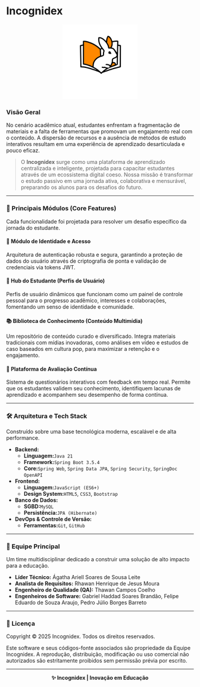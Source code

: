 # Incognidex
<p align="center"><img src="https://github.com/incognidex/Incognidex/blob/main/backend/src/main/resources/public/Incognidex.png" alt="Logo Incognidex" width="200"/></p>

### Visão Geral

No cenário acadêmico atual, estudantes enfrentam a fragmentação de materiais e a falta de ferramentas que promovam um engajamento real com o conteúdo. A dispersão de recursos e a ausência de métodos de estudo interativos resultam em uma experiência de aprendizado desarticulada e pouco eficaz.

> O **Incognidex** surge como uma plataforma de aprendizado centralizada e inteligente, projetada para capacitar estudantes através de um ecossistema digital coeso. Nossa missão é transformar o estudo passivo em uma jornada ativa, colaborativa e mensurável, preparando os alunos para os desafios do futuro.

---

### 🚀 Principais Módulos (Core Features)

Cada funcionalidade foi projetada para resolver um desafio específico da jornada do estudante.

#### 🔐 Módulo de Identidade e Acesso

Arquitetura de autenticação robusta e segura, garantindo a proteção de dados do usuário através de criptografia de ponta e validação de credenciais via tokens JWT.

#### 👤 Hub do Estudante (Perfis de Usuário)

Perfis de usuário dinâmicos que funcionam como um painel de controle pessoal para o progresso acadêmico, interesses e colaborações, fomentando um senso de identidade e comunidade.

#### 📚 Biblioteca de Conhecimento (Conteúdo Multimídia)

Um repositório de conteúdo curado e diversificado. Integra materiais tradicionais com mídias inovadoras, como análises em vídeo e estudos de caso baseados em cultura pop, para maximizar a retenção e o engajamento.

#### 📝 Plataforma de Avaliação Contínua

Sistema de questionários interativos com feedback em tempo real. Permite que os estudantes validem seu conhecimento, identifiquem lacunas de aprendizado e acompanhem seu desempenho de forma contínua.

---

### 🛠️ Arquitetura e Tech Stack

Construído sobre uma base tecnológica moderna, escalável e de alta performance.

* **Backend:**
  * **Linguagem:**`Java 21`
  * **Framework:**`Spring Boot 3.5.4`
  * **Core:**`Spring Web`, `Spring Data JPA`, `Spring Security`, `SpringDoc OpenAPI`
* **Frontend:**
  * **Linguagem:**`JavaScript (ES6+)`
  * **Design System:**`HTML5`, `CSS3`, `Bootstrap`
* **Banco de Dados:**
  * **SGBD:**`MySQL`
  * **Persistência:**`JPA (Hibernate)`
* **DevOps & Controle de Versão:**
  * **Ferramentas:**`Git`, `GitHub`

---

### 👥 Equipe Principal

Um time multidisciplinar dedicado a construir uma solução de alto impacto para a educação.

* **Líder Técnico:** Ágatha Ariell Soares de Sousa Leite
* **Analista de Requisitos:** Rhawan Henrique de Jesus Moura
* **Engenheiro de Qualidade (QA):** Thawan Campos Coelho
* **Engenheiros de Software:** Gabriel Haddad Soares Brandão, Felipe Eduardo de Souza Araujo, Pedro Júlio Borges Barreto

---

### 📄 Licença

Copyright © 2025 Incognidex. Todos os direitos reservados.

Este software e seus códigos-fonte associados são propriedade da Equipe Incognidex. A reprodução, distribuição, modificação ou uso comercial não autorizados são estritamente proibidos sem permissão prévia por escrito.

---

<p align="center"> <strong>✨ Incognidex | Inovação em Educação</strong> </p>
